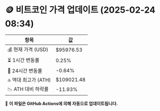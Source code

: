 # 🪙 비트코인 가격 업데이트 (2025-02-24 08:34)

| 항목                | 값 |
|--------------------|----------------|
| 💰 현재 가격 (USD) | $95976.53 |
| ⏳ 1시간 변동률    | 0.25% |
| 📆 24시간 변동률   | -0.64% |
| 🔝 역대 최고가 (ATH) | $109021.48 |
| 📉 ATH 대비 하락률 | -11.93% |

🔄 **이 파일은 GitHub Actions에 의해 자동으로 업데이트됩니다.**

